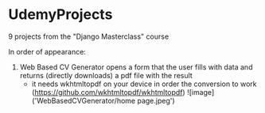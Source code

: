 # UdemyProjects
9 projects from the "Django Masterclass" course

In order of appearance:
1. Web Based CV Generator opens a form that the user fills with data and returns (directly downloads) a pdf file with the result
   - it needs wkhtmltopdf on your device in order the conversion to work
   (https://github.com/wkhtmltopdf/wkhtmltopdf)
![image]('WebBasedCVGenerator/home page.jpeg')
